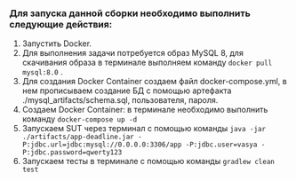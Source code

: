 ### Для запуска данной сборки необходимо выполнить следующие действия:

1. Запустить Docker.
2. Для выполнения задачи потребуется образ MySQL 8, для скачивания образа в терминале выполняем команду `docker pull mysql:8.0` .
3. Для создания Docker Container создаем файл docker-compose.yml, в нем прописываем создание БД с помощью артефакта ./mysql_artifacts/schema.sql, пользователя, пароля.
4. Создаем Docker Container: в терминале необходимо выполнить команду `docker-compose up -d`
5. Запускаем SUT через терминал с помощью команды `java -jar ./artifacts/app-deadline.jar -P:jdbc.url=jdbc:mysql://0.0.0.0:3306/app -P:jdbc.user=vasya -P:jdbc.password=qwerty123`
6. Запускаем тесты в терминале с помощью команды `gradlew clean test`